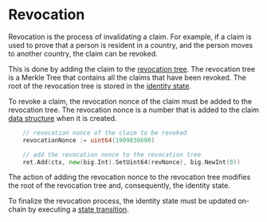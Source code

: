 # Revocation

Revocation is the process of invalidating a claim. For example, if a claim is used to prove that a person is resident in a country, and the person moves to another country, the claim can be revoked.

This is done by adding the claim to the [revocation tree](https://docs.iden3.io/protocol/spec/#revocation-tree). The revocation tree is a Merkle Tree that contains all the claims that have been revoked. The root of the revocation tree is stored in the [identity state](./identity/identity-state.md).

To revoke a claim, the revocation nonce of the claim must be added to the revocation tree. The revocation nonce is a number that is added to the claim [data structure](./claim/generic-claim.md) when it is created. 

```go
	// revocation nonce of the claim to be revoked
	revocationNonce := uint64(1909830690)

	// add the revocation nonce to the revocation tree
	ret.Add(ctx, new(big.Int).SetUint64(revNonce), big.NewInt(0))
```

The action of adding the revocation nonce to the revocation tree modifies the root of the revocation tree and, consequently, the identity state. 

To finalize the revocation process, the identity state must be updated on-chain by executing a [state transition](./state-transition/state-transition.md).